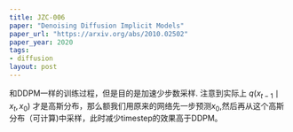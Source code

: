 ```yaml
---
title: JZC-006
paper: "Denoising Diffusion Implicit Models"
paper_url: "https://arxiv.org/abs/2010.02502"
paper_year: 2020
tags: 
- diffusion
layout: post
---
```

和DDPM一样的训练过程，但是目的是加速少步数采样. 注意到实际上 $q(x_{t-1}\mid x_t,x_0)$ 才是高斯分布，那么额我们用原来的网络先一步预测$x_0$,然后再从这个高斯分布（可计算)中采样，此时减少timestep的效果高于DDPM。

